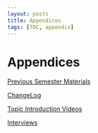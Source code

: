 ```yaml
---
layout: posts
title: Appendices
tags: [TOC, appendix]
---
```

# Appendices

[Previous Semester Materials](./AppendixA_CurrentSemesterMaterials.md)

[ChangeLog](./changelog.md)

[Topic Introduction Videos](./AppendixC_TopicIntroVids.md)

[Interviews](./AppendixD_Interviews.md)